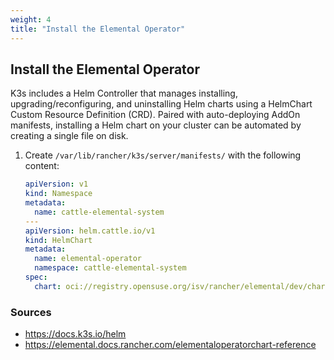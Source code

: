 ```yaml
---
weight: 4
title: "Install the Elemental Operator"
---
```


## Install the Elemental Operator
K3s includes a Helm Controller that manages installing, upgrading/reconfiguring, and uninstalling Helm charts using a HelmChart Custom Resource Definition (CRD). Paired with auto-deploying AddOn manifests, installing a Helm chart on your cluster can be automated by creating a single file on disk.

1. Create `/var/lib/rancher/k3s/server/manifests/` with the following content:
    ```yaml
    apiVersion: v1
    kind: Namespace
    metadata:
      name: cattle-elemental-system
    ---
    apiVersion: helm.cattle.io/v1
    kind: HelmChart
    metadata:
      name: elemental-operator
      namespace: cattle-elemental-system
    spec:
      chart: oci://registry.opensuse.org/isv/rancher/elemental/dev/charts/rancher/elemental-operator-chart
    ```

### Sources
- https://docs.k3s.io/helm
- https://elemental.docs.rancher.com/elementaloperatorchart-reference